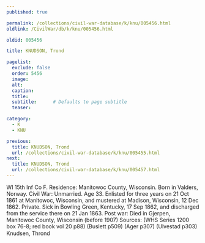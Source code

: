 ```yaml
---
published: true

permalink: /collections/civil-war-database/k/knu/005456.html
oldlink: /CivilWar/db/k/knu/005456.html

oldid: 005456

title: KNUDSON, Trond

pagelist:
  exclude: false
  order: 5456
  image: 
  alt:
  caption:
  title:
  subtitle:      # Defaults to page subtitle
  teaser:

category: 
  - K 
  - KNU

previous:
  title: KNUDSON, Trond
  url: /collections/civil-war-database/k/knu/005455.html  
next:
  title: KNUDSON, Trond
  url: /collections/civil-war-database/k/knu/005457.html   
---
```

WI 15th Inf Co F. Residence: Manitowoc County, Wisconsin. Born in Valders, Norway. Civil War: Unmarried. Age 33. Enlisted for three years on 21 Oct 1861 at Manitowoc, Wisconsin, and mustered at Madison, Wisconsin, 12 Dec 1862. Private. Sick in Bowling Green, Kentucky, 17 Sep 1862, and discharged from the service there on 21 Jan 1863. Post war: Died in Gjerpen, Manitowoc County, Wisconsin (before 1907) Sources: (WHS Series 1200 box 76-8; red book vol 20 p88) (Buslett p509) (Ager p307) (Ulvestad p303) &#147;Knudsen, Thrond&#148;